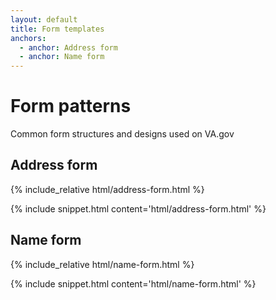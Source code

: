 ```yaml
---
layout: default
title: Form templates
anchors:
  - anchor: Address form
  - anchor: Name form
---
```


# Form patterns

<div class="va-introtext" markdown="1">
Common form structures and designs used on VA.gov
</div>


## Address form

<div class="site-showcase">
{% include_relative html/address-form.html %}
</div>

{% include snippet.html content='html/address-form.html' %}


## Name form

<div class="site-showcase">
{% include_relative html/name-form.html %}
</div>

{% include snippet.html content='html/name-form.html' %}
